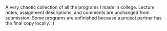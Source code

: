 A very chaotic collection of all the programs I made in college. Lecture notes, assignment descriptions, and comments are unchanged from submission. Some programs are unfinished because a project partner has the final copy locally. :)
